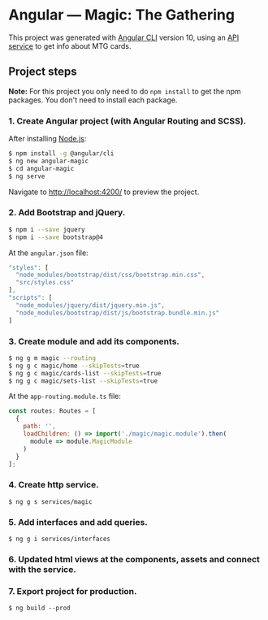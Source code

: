 # Angular — Magic: The Gathering

This project was generated with [Angular CLI](https://github.com/angular/angular-cli) version 10, using an [API service](https://magicthegathering.io) to get info about MTG cards.

## Project steps

**Note:** For this project you only need to do `npm install` to get the npm packages. You don't need to install each package.

### 1. Create Angular project (with Angular Routing and SCSS).

After installing [Node.js](https://nodejs.org/):

```bash
$ npm install -g @angular/cli
$ ng new angular-magic
$ cd angular-magic
$ ng serve
```

Navigate to [http://localhost:4200/](http://localhost:4200/) to preview the project.

### 2. Add Bootstrap and jQuery.

```bash
$ npm i --save jquery
$ npm i --save bootstrap@4
```

At the `angular.json` file:

```javascript
"styles": [
  "node_modules/bootstrap/dist/css/bootstrap.min.css",
  "src/styles.css"
],
"scripts": [
  "node_modules/jquery/dist/jquery.min.js",
  "node_modules/bootstrap/dist/js/bootstrap.bundle.min.js"
]
```

### 3. Create module and add its components.

```bash
$ ng g m magic --routing
$ ng g c magic/home --skipTests=true
$ ng g c magic/cards-list --skipTests=true
$ ng g c magic/sets-list --skipTests=true
```

At the `app-routing.module.ts` file:

```javascript
const routes: Routes = [
  {
    path: '',
    loadChildren: () => import('./magic/magic.module').then(
      module => module.MagicModule
    )
  }
];
```

### 4. Create http service.

```
$ ng g s services/magic
```

### 5. Add interfaces and add queries.

```
$ ng g i services/interfaces
```

### 6. Updated html views at the components, assets and connect with the service.

### 7. Export project for production.

```
$ ng build --prod
```
